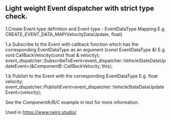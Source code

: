 





<!-- ABOUT THE PROJECT -->
## Light weight Event dispatcher with strict type check.

1.Create Event type definition and Event type - EventDataType Mapping
   E.g. CREATE_EVENT_DATA_MAP(VelocityDataUpdate, float)

   1.a Subscribe to the Event with callback function which has the corresponding EventDataType as an argument (const EventDataType &)
     E.g. void CallBackVelocity(const float & velocity);    
     event_dispatcher::SubscribeToEvent<event_dispatcher::VehicleStateDataUpdateEvent>(&ComponentB::CallBackVelocity, this);

   1.b Publish to the Event with the corresponding EventDataType
     E.g. float velocity; 
     event_dispatcher::PublishEvent<event_dispatcher::VehicleStateDataUpdateEvent>(velocity);

 See the ComponentA/B/C example in test for more information.
 
 Used in https://www.neiro.studio/
 

